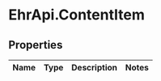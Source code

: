 # EhrApi.ContentItem

## Properties

Name | Type | Description | Notes
------------ | ------------- | ------------- | -------------


